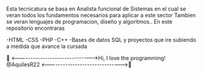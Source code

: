 Esta tecnicatura se basa en Analista funcional de Sistemas en el cual se veran todos los fundamentos 
necesarios para aplicar a este sector
Tambien se veran lenguajes de programacion, diseño y algoritmos..
En este repositorio encontraras

-HTML
-CSS
-PHP
-C++
-Bases de datos SQL y proyectos que ire subiendo a medida que avance la cursada


💞️ <------------------------------>Hi, I love the programming! @AquilesR22 <------------------------------>💞️
